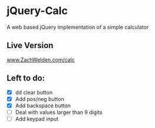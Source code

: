 # jQuery-Calc
A web based jQuery implementation of a simple calculator

## Live Version
www.ZachWelden.com/calc

## Left to do:
- [x] dd clear button  
- [x] Add pos/neg button  
- [x] Add backspace button  
- [ ] Deal with values larger than 9 digits
- [ ] Add keypad input
